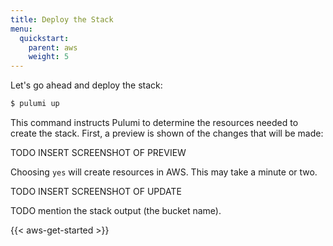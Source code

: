 ```yaml
---
title: Deploy the Stack
menu:
  quickstart:
    parent: aws
    weight: 5
---
```


Let's go ahead and deploy the stack:

```bash
$ pulumi up
```

This command instructs Pulumi to determine the resources needed to create the stack. First, a preview is shown of the changes that will be made:

TODO INSERT SCREENSHOT OF PREVIEW

Choosing `yes` will create resources in AWS. This may take a minute or two.

TODO INSERT SCREENSHOT OF UPDATE

TODO mention the stack output (the bucket name).

{{< aws-get-started >}}
